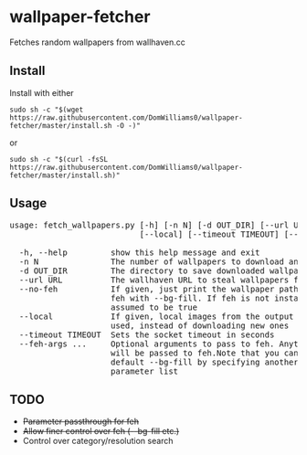 # wallpaper-fetcher
Fetches random wallpapers from wallhaven.cc

## Install
Install with either

`sudo sh -c "$(wget https://raw.githubusercontent.com/DomWilliams0/wallpaper-fetcher/master/install.sh -O -)"`

or

`sudo sh -c "$(curl -fsSL https://raw.githubusercontent.com/DomWilliams0/wallpaper-fetcher/master/install.sh)"`

## Usage
<pre>
usage: fetch_wallpapers.py [-h] [-n N] [-d OUT_DIR] [--url URL] [--no-feh]
                           [--local] [--timeout TIMEOUT] [--feh-args ...]

  -h, --help         show this help message and exit
  -n N               The number of wallpapers to download and set
  -d OUT_DIR         The directory to save downloaded wallpapers to
  --url URL          The wallhaven URL to steal wallpapers from
  --no-feh           If given, just print the wallpaper paths, otherwise call
                     feh with --bg-fill. If feh is not installed, then this is
                     assumed to be true
  --local            If given, local images from the output directory are
                     used, instead of downloading new ones
  --timeout TIMEOUT  Sets the socket timeout in seconds
  --feh-args ...     Optional arguments to pass to feh. Anything after this
                     will be passed to feh.Note that you can override the
                     default --bg-fill by specifying another optionin this
                     parameter list
</pre>
  
## TODO
- ~~Parameter passthrough for feh~~
- ~~Allow finer control over feh (--bg-fill etc.)~~
- Control over category/resolution search
